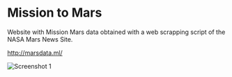 # Mission to Mars
Website with Mission Mars data obtained with a web scrapping script of the NASA Mars News Site. 

http://marsdata.ml/


![Screenshot 1](https://github.com/cantugabriela/Mission-to-Mars/blob/master/websitescreenshot.png?raw=true)
